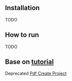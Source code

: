 ## Installation
TODO

## How to run
TODO

## Base on [tutorial](https://django.fun/tutorials/dokerizaciya-django-s-pomoshyu-postgres-gunicorn-i-nginx/)
Deprecated [Pdf Create Project](https://github.com/pupkin119/pdf_create) 
